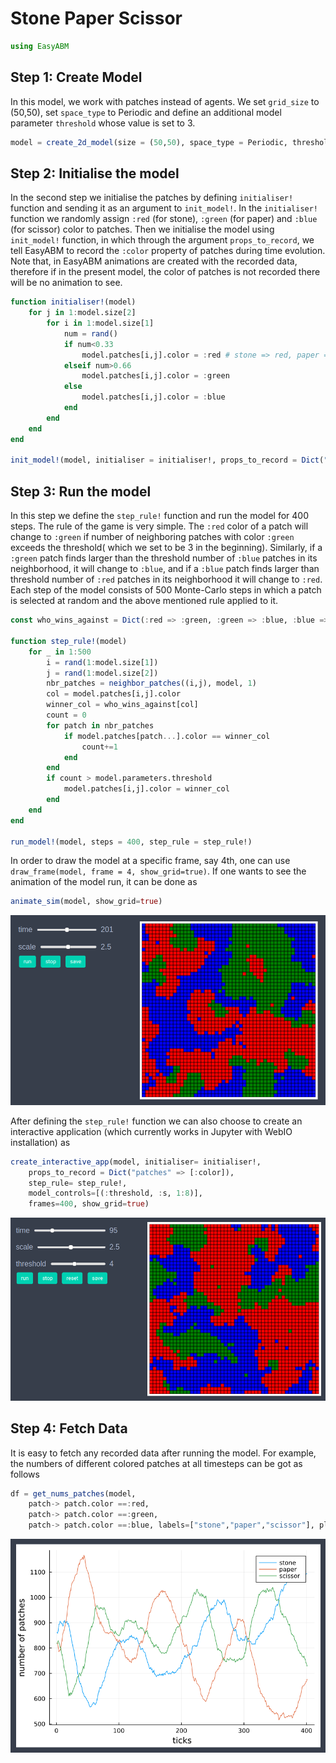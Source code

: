
# Stone Paper Scissor

```julia
using EasyABM
```

## Step 1: Create Model

In this model, we work with patches instead of agents. We set `grid_size` to (50,50), set `space_type` to Periodic and define an additional model parameter `threshold` whose value is set to 3. 

```julia
model = create_2d_model(size = (50,50), space_type = Periodic, threshold = 3)
```

## Step 2: Initialise the model

In the second step we initialise the patches by defining `initialiser!` function and sending it as an argument to `init_model!`. In the `initialiser!` function we randomly assign `:red` (for stone), `:green` (for paper) and `:blue` (for scissor) color to patches. Then we initialise the model using `init_model!` function, in which through the argument `props_to_record`, we tell EasyABM to record the `:color` property of patches during time evolution. Note that, in EasyABM animations are created with the recorded data, therefore if in the present model, the color of patches is not recorded there will be no animation to see. 


```julia
function initialiser!(model)
    for j in 1:model.size[2]
        for i in 1:model.size[1]
            num = rand()
            if num<0.33
                model.patches[i,j].color = :red # stone => red, paper => green, scissor => blue
            elseif num>0.66
                model.patches[i,j].color = :green
            else
                model.patches[i,j].color = :blue
            end
        end
    end
end

init_model!(model, initialiser = initialiser!, props_to_record = Dict("patches" => [:color]))
```

## Step 3: Run the model

In this step we define the `step_rule!` function and run the model for 400 steps. The rule of the game is very simple. The `:red` color of a patch will change to `:green` if number of neighboring patches with color `:green` exceeds the threshold( which we set to be 3 in the beginning). Similarly, if a `:green` patch finds larger than the threshold number of `:blue` patches in its neighborhood, it will change to `:blue`, and if a `:blue` patch finds larger than threshold number of `:red` patches in its neighborhood it will change to `:red`. Each step of the model consists of 500 Monte-Carlo steps in which a patch is selected at random and the above mentioned rule applied to it. 

```julia
const who_wins_against = Dict(:red => :green, :green => :blue, :blue => :red)

function step_rule!(model)
    for _ in 1:500
        i = rand(1:model.size[1])
        j = rand(1:model.size[2])
        nbr_patches = neighbor_patches((i,j), model, 1)
        col = model.patches[i,j].color
        winner_col = who_wins_against[col]
        count = 0 
        for patch in nbr_patches
            if model.patches[patch...].color == winner_col
                count+=1
            end
        end
        if count > model.parameters.threshold
            model.patches[i,j].color = winner_col
        end
    end
end

run_model!(model, steps = 400, step_rule = step_rule!)
```

In order to draw the model at a specific frame, say 4th, one can use `draw_frame(model, frame = 4, show_grid=true)`. If one wants to see the animation of the model run, it can be done as 

```julia
animate_sim(model, show_grid=true)
```

![png](assets/StonePaperScissor/SPSAnim1.png)


After defining the `step_rule!` function we can also choose to create an interactive application (which currently works in Jupyter with WebIO installation) as 

```julia
create_interactive_app(model, initialiser= initialiser!,
    props_to_record = Dict("patches" => [:color]),
    step_rule= step_rule!,
    model_controls=[(:threshold, :s, 1:8)], 
    frames=400, show_grid=true) 
```

![png](assets/StonePaperScissor/SPSIntApp.png)




## Step 4: Fetch Data 

It is easy to fetch any recorded data after running the model. For example, the numbers of different colored patches at all timesteps can be got as follows

```julia
df = get_nums_patches(model, 
    patch-> patch.color ==:red, 
    patch-> patch.color ==:green, 
    patch-> patch.color ==:blue, labels=["stone","paper","scissor"], plot_result=true)
```

![png](assets/StonePaperScissor/SPSPlot1.png)

    


